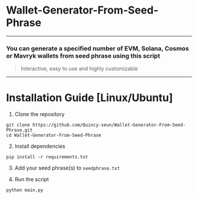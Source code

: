 # Wallet-Generator-From-Seed-Phrase
_______________
### You can generate a specified number of EVM, Solana, Cosmos or Mavryk wallets from seed phrase using this script
> Interactive, easy to use and highly customizable
-------------
# Installation Guide [Linux/Ubuntu]
1. Clone the repository
```
git clone https://github.com/Quincy-seun/Wallet-Generator-From-Seed-Phrase.git
cd Wallet-Generator-From-Seed-Phrase
```
2. Install dependencies
```
pip install -r requirements.txt
```
3. Add your seed phrase(s) to `seedphrase.txt`

4. Run the script
```
python main.py
```
